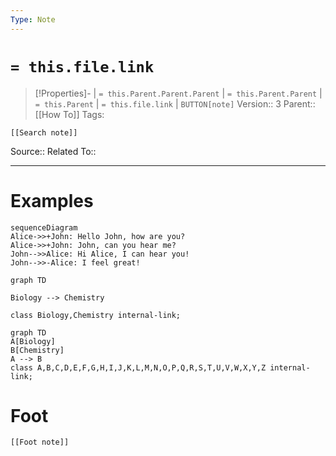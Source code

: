 ```yaml
---
Type: Note
---
```

# `= this.file.link`
>[!Properties]- |  `= this.Parent.Parent.Parent` | `= this.Parent.Parent` | `= this.Parent` | `= this.file.link` | `BUTTON[note]` 
>Version:: 3
>Parent:: [[How To]]
>Tags:
```meta-bind-embed
[[Search note]]
```
Source::
Related To::
***
# Examples

```mermaid
sequenceDiagram 
Alice->>+John: Hello John, how are you? 
Alice->>+John: John, can you hear me? 
John-->>Alice: Hi Alice, I can hear you! 
John-->>-Alice: I feel great!
```
```mermaid
graph TD 

Biology --> Chemistry 

class Biology,Chemistry internal-link; 
```

```mermaid
graph TD
A[Biology] 
B[Chemistry]
A --> B 
class A,B,C,D,E,F,G,H,I,J,K,L,M,N,O,P,Q,R,S,T,U,V,W,X,Y,Z internal-link; 
```









# Foot
```meta-bind-embed
[[Foot note]]
``` 